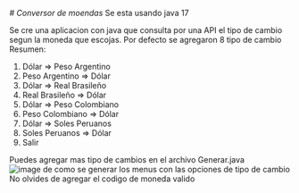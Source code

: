 <em> # Conversor de moendas </em>
Se esta usando java 17

Se cre una aplicacion con java que consulta por una API el tipo de cambio segun la moneda que escojas.
Por defecto se agregaron 8 tipo de cambio
Resumen:
1) Dólar           => Peso Argentino
2) Peso Argentino  => Dólar
3) Dólar           => Real Brasileño
4) Real Brasileño  => Dólar
5) Dólar           => Peso Colombiano
6) Peso Colombiano => Dólar
7) Dólar            => Soles Peruanos
8) Soles Peruanos   => Dólar
9) Salir

Puedes agregar mas tipo de cambios en el archivo Generar.java
![image de como se generar los menus con las opciones de tipo de cambio](https://github.com/san-falcon/conversor-de-monedas/assets/162752757/7d200ed4-a556-4cb8-bad6-40772d13d77b)
No olvides de agregar el codigo de moneda valido

